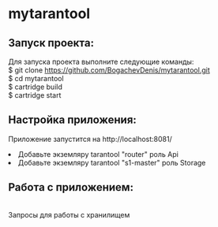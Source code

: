 # mytarantool

## Запуск проекта:
Для запуска проекта выполните следующие команды:
<br>
$ git clone https://github.com/BogachevDenis/mytarantool.git
<br>
$ cd mytarantool
<br>
$ cartridge build
<br>
$ cartridge start
<br>
## Настройка приложения:
Приложение запустится на http://localhost:8081/
<br>
<li> Добавьте экземляру tarantool "router" роль Api
<br>
<li> Добавьте экземляру tarantool "s1-master" роль Storage
  
## Работа с приложением:
<br>
Запросы для работы с хранилищем

